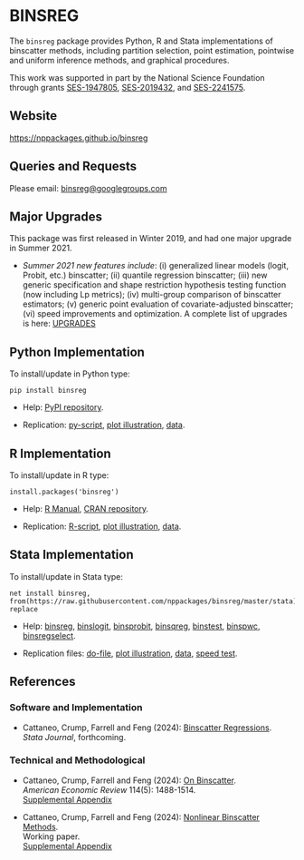 # BINSREG

The `binsreg` package provides Python, R and Stata implementations of binscatter methods, including partition selection, point estimation, pointwise and uniform inference methods, and graphical procedures.

This work was supported in part by the National Science Foundation through grants [SES-1947805](https://www.nsf.gov/awardsearch/showAward?AWD_ID=1947805), [SES-2019432](https://www.nsf.gov/awardsearch/showAward?AWD_ID=2019432), and [SES-2241575](https://www.nsf.gov/awardsearch/showAward?AWD_ID=2241575).

## Website

https://nppackages.github.io/binsreg

## Queries and Requests

Please email: [binsreg@googlegroups.com](mailto:binsreg@googlegroups.com)

## Major Upgrades

This package was first released in Winter 2019, and had one major upgrade in Summer 2021.

- _Summer 2021 new features include_: (i) generalized linear models (logit, Probit, etc.) binscatter; (ii) quantile regression binscatter; (iii) new generic specification and shape restriction hypothesis testing function (now including Lp metrics); (iv) multi-group comparison of binscatter estimators; (v) generic point evaluation of covariate-adjusted binscatter; (vi) speed improvements and optimization. A complete list of upgrades is here: [UPGRADES](https://nppackages.github.io/binsreg/binsreg-0.4_upgrades.txt)


## Python Implementation

To install/update in Python type:
```
pip install binsreg
```

- Help: [PyPI repository](https://pypi.org/project/binsreg/).

- Replication: [py-script](Python/binsreg_illustration.py), [plot illustration](Python/binsreg_illustration_plot.py), [data](Python/binsreg_sim.csv).

## R Implementation

To install/update in R type:
```
install.packages('binsreg')
```

- Help: [R Manual](R/binsreg.pdf), [CRAN repository](https://cran.r-project.org/package=binsreg).

- Replication: [R-script](R/binsreg_illustration.R), [plot illustration](R/binsreg_illustration_plot.R), [data](R/binsreg_sim.csv).

## Stata Implementation

To install/update in Stata type:
```
net install binsreg, from(https://raw.githubusercontent.com/nppackages/binsreg/master/stata) replace
```

- Help: [binsreg](stata/binsreg.pdf), [binslogit](stata/binslogit.pdf), [binsprobit](stata/binsprobit.pdf), [binsqreg](stata/binsqreg.pdf), [binstest](stata/binstest.pdf), [binspwc](stata/binspwc.pdf), [binsregselect](stata/binsregselect.pdf).

- Replication files: [do-file](stata/binsreg_illustration.do), [plot illustration](stata/binsreg_illustration_plot.do), [data](stata/binsreg_simdata.dta), [speed test](stata/binsreg_speedcomparison.do).


## References

### Software and Implementation

- Cattaneo, Crump, Farrell and Feng (2024): [Binscatter Regressions](https://nppackages.github.io/references/Cattaneo-Crump-Farrell-Feng_2024_Stata.pdf).<br>
_Stata Journal_, forthcoming.

### Technical and Methodological

- Cattaneo, Crump, Farrell and Feng (2024): [On Binscatter](https://nppackages.github.io/references/Cattaneo-Crump-Farrell-Feng_2024_AER.pdf).<br>
_American Economic Review_ 114(5): 1488-1514.<br>
[Supplemental Appendix](https://nppackages.github.io/references/Cattaneo-Crump-Farrell-Feng_2024_AER--Supplemental.pdf)

- Cattaneo, Crump, Farrell and Feng (2024): [Nonlinear Binscatter Methods](https://nppackages.github.io/references/Cattaneo-Crump-Farrell-Feng_2024_NonlinearBinscatter.pdf).<br>
Working paper.<br>
[Supplemental Appendix](https://nppackages.github.io/references/Cattaneo-Crump-Farrell-Feng_2024_NonlinearBinscatter--Supplemental.pdf)

<br><br>
